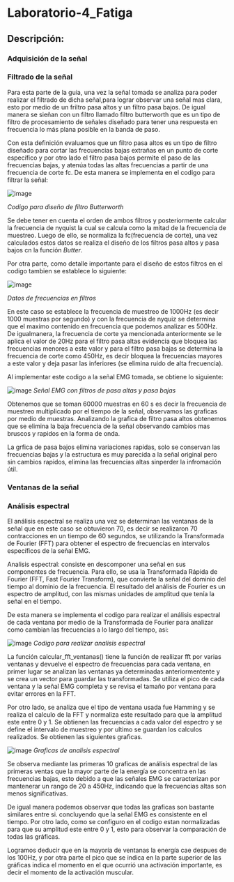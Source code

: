 # Laboratorio-4_Fatiga
## Descripción:

### Adquisición de la señal

### Filtrado de la señal
Para esta parte de la guia, una vez la señal tomada se analiza para poder realizar el filtrado de dicha señal,para lograr observar una señal mas clara, esto por medio de un friltro pasa altos y un filtro pasa bajos. De igual manera se sieñan con un filtro llamado  filtro butterworth que es un tipo de filtro de procesamiento de señales diseñado para tener una respuesta en frecuencia lo más plana posible en la banda de paso.  

Con esta definición evaluamos que un filtro pasa altos es un tipo de filtro diseñado para cortar las frecuencias bajas extrañas en un punto de corte específico y por otro lado el filtro pasa bajos permite el paso de las frecuencias bajas, y atenúa todas las altas frecuencias a partir de una frecuencia de corte fc. De esta manera se implementa en el codigo para filtrar la señal:

![image](https://github.com/user-attachments/assets/b6e411dc-4ac6-468c-815c-282649b9ad90)


*Codigo para diseño de filtro Butterworth*

Se debe tener en cuenta el orden de ambos filtros y posteriormente calcular la frecuencia de nyquist la cual se calcula como la mitad de la frecuencia de muestreo. Luego de ello, se normaliza la fc(frecuencia de corte), una vez calculados estos datos se realiza el diseño de los filtros pasa altos y pasa bajos cn la función *Butter*.

Por otra parte, como detalle importante para el diseño de estos filtros en el codigo tambien se establece lo siguiente:

![image](https://github.com/user-attachments/assets/f8fc0f2b-64ff-4685-acf1-648ac7926651)

*Datos de frecuencias en filtros*

En este caso se establece la frecuencia de muestreo de 1000Hz (es decir 1000 muestras por segundo) y con la frecuencia de nyquiz se determina que el maximo contenido en frecuencia que podemos analizar es 500Hz. De igualmanera, la frecuencia de corte ya mencionada anteriormente se le aplica el valor de 20Hz para el filtro pasa altas evidencia que bloquea las frecuencias menores a este valor y para el filtro pasa bajas se determina la frecuencia de corte como 450Hz, es decir bloquea la frecuencias mayores a este valor y deja pasar las inferiores (se elimina ruido de alta frecuencia). 



Al implementar este codigo a la señal EMG tomada, se obtiene lo siguiente:

![image](https://github.com/user-attachments/assets/97d353a6-5077-41ca-afd9-5609848c18d6)
*Señal EMG con filtros de pasa altas y pasa bajas*

Obtenemos que se toman 60000 muestras en 60 s es decir la frecuencia de muestreo multiplicado por el tiempo de la señal, observamos las graficas por medio de muestras.
Analizando la grafica de filtro pasa altos obtenemos que se elimina la baja frecuencia de la señal observando cambios mas bruscos y rapidos en la forma de onda. 

La grfica de pasa bajos elimina variaciones rapidas, solo se conservan las frecuencias bajas y la estructura es muy parecida a la señal original pero sin cambios rapidos, elimina las frecuencias altas sinperder la infromación útil. 

### Ventanas de la señal

### Análisis espectral
El análisis espectral se realiza una vez se determinan las ventanas de la señal que en este caso se obtuvieron 70, es decir se realizaron 70 contracciones en un tiempo de 60 segundos, se utilizando la Transformada de Fourier (FFT) para obtener el espectro de frecuencias en intervalos específicos de la señal EMG.

Analisis espectral:  consiste en descomponer una señal en sus componentes de frecuencia. Para ello, se usa la Transformada Rápida de Fourier (FFT, Fast Fourier Transform), que convierte la señal del dominio del tiempo al dominio de la frecuencia.  El resultado del análisis de Fourier es un espectro de amplitud, con las mismas unidades de amplitud que tenía la señal en el tiempo. 

De esta manera se implementa el codigo para realizar el análisis espectral de cada ventana por medio de la Transformada de Fourier para analizar como cambian las frecuencias a lo largo del tiempo, asi:

![image](https://github.com/user-attachments/assets/8457bb65-5ba1-4f5c-8411-84516d873bf9)
*Codigo para realizar analisis espectral*

La función calcular_fft_ventanas() tiene la función de realiizar fft por varias ventanas y devuelve el espectro de frecuencias para cada ventana, en primer lugar se analizan las ventanas ya determinadas anteriormentente y se crea un vector para guardar las transformadas. Se utiliza el pico de cada ventana y la señal EMG completa y se revisa el tamaño por ventana para evitar errores en la FFT.

Por otro lado, se analiza que el tipo de ventana usada fue Hamming y se realiza el calculo de la FFT y normaliza este resultado para que la amplitud este entre 0 y 1. Se obtienen las frecuencias a cada valor del espectro y se define el intervalo de muestreo y por ultimo se guardan los calculos realizados. Se obtienen las siguientes graficas.

![image](https://github.com/user-attachments/assets/2706de4b-2327-4487-a8b2-174ee466489d)
*Graficas de analisis espectral*

Se observa mediante las primeras 10 graficas de análisis espectral de las primeras ventas que la mayor parte de la energía se concentra en las frecuencias bajas, esto debido a que las señales EMG se caracterizan por mantenerar un rango de 20 a 450Hz, indicando que la frecuencias altas son menos significativas.

De igual manera podemos observar que todas las graficas son bastante similares entre si. concluyendo que la señal EMG es consistente en el tiempo. Por otro lado, como se configuro en el codigo estan normalizadas para que su amplitud este entre 0 y 1, esto para observar la comparación de todas las gráficas. 

Logramos deducir que en la mayoría de ventanas la energía cae despues de los 100Hz, y por otra parte el pico que se indica en la parte superior de las gráficas indica el momento en el que ocurrió una activación importante, es decir el momento de la activación muscular. 



